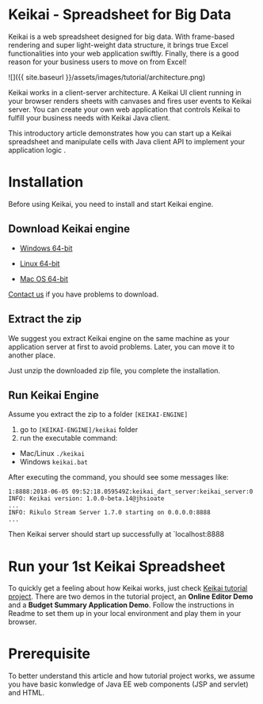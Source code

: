 
# Keikai - Spreadsheet for Big Data
Keikai is a web spreadsheet designed for big data. With frame-based rendering and super light-weight data structure, it brings true Excel functionalities into your web application swiftly. Finally, there is a good reason for your business users to move on from Excel!

![]({{ site.baseurl }}/assets/images/tutorial/architecture.png)

Keikai works in a client-server architecture. A Keikai UI client running in your browser renders sheets with canvases and fires user events to Keikai server. You can create your own web application that controls Keikai to fulfill your business needs with Keikai Java client.

This introductory article demonstrates how you can start up a Keikai spreadsheet and manipulate cells with Java client API to implement your application logic .



# Installation
Before using Keikai, you need to install and start Keikai engine. 

## Download Keikai engine

* [Windows 64-bit](https://keikai.io/download/?dl=JHSxw%2FX9s3wAuWyq6%2Bmw4Q%3D%3D%3A0FQRpIhVVPppGO9vG671GehNe1yTcwxarCA99Q%2B83dEAwyWY4%2FonBzqKiAIAhs4r)

* [Linux 64-bit](https://keikai.io/download/?dl=pMI%2BjAR4PXdQWWiCdBtUYg%3D%3D%3ATkQt2WMxQcErY8bN1ktPM69YduxD9wZt8mGdJVLuRFQI6yTij33s3DdWSp1vJDyZ)

* [Mac OS 64-bit](https://keikai.io/download/?dl=%2FEh7vutQMg8o0Amrlg9STA%3D%3D%3AY5IPQ%2FuSliTsxC8ezw%2F%2FqsecJf0bYtTpFG7udz34lshXwgd3rvX8C66%2B8d0dRrIP)

[Contact us](https://keikai.io/#contact) if you have problems to download.

## Extract the zip
We suggest you extract Keikai engine on the same machine as your application server at first to avoid problems. Later, you can move it to another place.

Just unzip the downloaded zip file, you complete the installation.


## Run Keikai Engine
Assume you extract the zip to a folder `[KEIKAI-ENGINE]`
1. go to `[KEIKAI-ENGINE]/keikai` folder
2. run the executable command:

* Mac/Linux
`./keikai`
* Windows
`keikai.bat`

After executing the command, you should see some messages like:
```
1:8888:2018-06-05 09:52:18.059549Z:keikai_dart_server:keikai_server:0
INFO: Keikai version: 1.0.0-beta.14@jhsioate
...
INFO: Rikulo Stream Server 1.7.0 starting on 0.0.0.0:8888
...
```

Then Keikai server should start up successfully at `localhost:8888

# Run your 1st Keikai Spreadsheet
To quickly get a feeling about how Keikai works, just check [Keikai tutorial project](https://github.com/keikai/keikai-tutorial). There are two demos in the tutorial project, an **Online Editor Demo** and a **Budget Summary Application Demo**. Follow the instructions in Readme to set them up in your local environment and play them in your browser.

# Prerequisite
To better understand this article and how tutorial project works, we assume you have basic konwledge of Java EE web components (JSP and servlet) and HTML.
